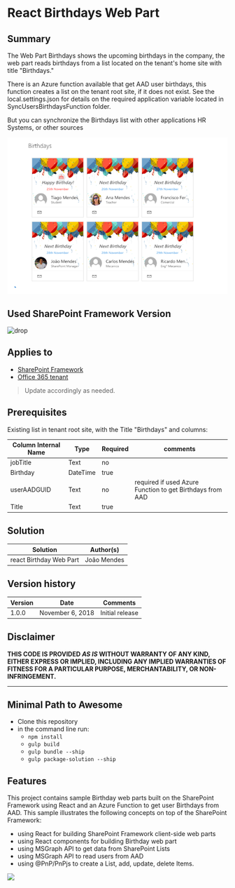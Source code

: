 # React Birthdays Web Part

## Summary
The Web Part Birthdays shows the upcoming birthdays in the company, the web part reads birthdays from a list located on the tenant's home site with title "Birthdays."


There is an Azure function available that get AAD user birthdays, this function creates a list on the tenant root site, if it does not exist.
See the local.settings.json for details on the required application variable located in SyncUsersBirthdaysFunction folder.

But you can synchronize the Birthdays list with other applications HR Systems, or other sources


![Brithdays Web Part](./assets/birthdays.png)


## Used SharePoint Framework Version 
![drop](https://img.shields.io/badge/version-GA-green.svg)

## Applies to

* [SharePoint Framework](https:/dev.office.com/sharepoint)
* [Office 365 tenant](https://dev.office.com/sharepoint/docs/spfx/set-up-your-development-environment)

> Update accordingly as needed.

## Prerequisites
 
Existing list in tenant root site, with the Title "Birthdays"  and columns:

Column Internal Name|Type|Required| comments
--------------------|----|--------|----------
jobTitle| Text| no|
Birthday| DateTime | true|
userAADGUID| Text| no | required if used Azure Function to get Birthdays from AAD
Title| Text| true

## Solution

Solution|Author(s)
--------|---------
react Birthday Web Part|João Mendes

## Version history

Version|Date|Comments
-------|----|--------
1.0.0|November 6, 2018|Initial release

## Disclaimer
**THIS CODE IS PROVIDED *AS IS* WITHOUT WARRANTY OF ANY KIND, EITHER EXPRESS OR IMPLIED, INCLUDING ANY IMPLIED WARRANTIES OF FITNESS FOR A PARTICULAR PURPOSE, MERCHANTABILITY, OR NON-INFRINGEMENT.**

---

## Minimal Path to Awesome

- Clone this repository
- in the command line run:
  - `npm install`
  - `gulp build`
  - `gulp bundle --ship`
  - `gulp package-solution --ship`

 

## Features
This project contains sample Birthday web parts built on the SharePoint Framework using React
and an Azure Function to get user Birthdays from AAD.
This sample illustrates the following concepts on top of the SharePoint Framework:
- using React for building SharePoint Framework client-side web parts
- using React components for building Birthday web part
- using MSGraph API to get data from SharePoint Lists 
- using MSGraph API to read users from AAD
- using @PnP/PnPjs to create a List, add, update, delete Items.
 

<img src="https://telemetry.sharepointpnp.com/sp-dev-fx-webparts/samples/react-birthdays" />

